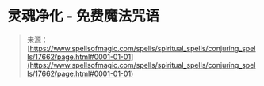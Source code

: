 <!--yml

类别：未分类

日期：2024-06-12 18:58:54

-->

# 灵魂净化 - 免费魔法咒语

> 来源：[https://www.spellsofmagic.com/spells/spiritual_spells/conjuring_spells/17662/page.html#0001-01-01](https://www.spellsofmagic.com/spells/spiritual_spells/conjuring_spells/17662/page.html#0001-01-01)
